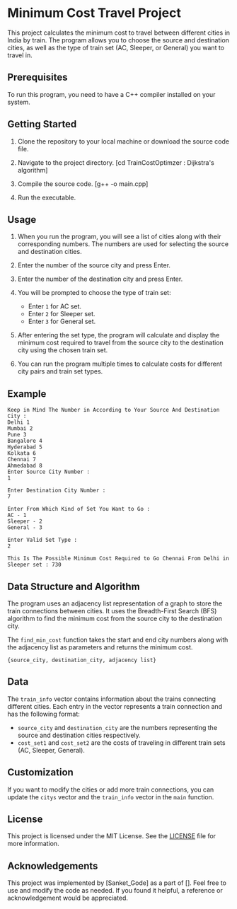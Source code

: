 # Minimum Cost Travel Project

This project calculates the minimum cost to travel between different cities in India by train. The program allows you to choose the source and destination cities, as well as the type of train set (AC, Sleeper, or General) you want to travel in.

## Prerequisites

To run this program, you need to have a C++ compiler installed on your system.

## Getting Started

1. Clone the repository to your local machine or download the source code file.

2. Navigate to the project directory.
 [cd TrainCostOptimzer : Dijkstra's algorithm]

3. Compile the source code.
 [g++ -o main.cpp]

4. Run the executable.


## Usage

1. When you run the program, you will see a list of cities along with their corresponding numbers. The numbers are used for selecting the source and destination cities.

2. Enter the number of the source city and press Enter.

3. Enter the number of the destination city and press Enter.

4. You will be prompted to choose the type of train set:

   - Enter `1` for AC set.
   - Enter `2` for Sleeper set.
   - Enter `3` for General set.

5. After entering the set type, the program will calculate and display the minimum cost required to travel from the source city to the destination city using the chosen train set.

6. You can run the program multiple times to calculate costs for different city pairs and train set types.

## Example
```
Keep in Mind The Number in According to Your Source And Destination City :
Delhi 1
Mumbai 2
Pune 3
Bangalore 4
Hyderabad 5
Kolkata 6
Chennai 7
Ahmedabad 8
Enter Source City Number :
1

Enter Destination City Number :
7

Enter From Which Kind of Set You Want to Go :
AC - 1
Sleeper - 2
General - 3

Enter Valid Set Type :
2

This Is The Possible Minimum Cost Required to Go Chennai From Delhi in Sleeper set : 730
```

## Data Structure and Algorithm

The program uses an adjacency list representation of a graph to store the train connections between cities. It uses the Breadth-First Search (BFS) algorithm to find the minimum cost from the source city to the destination city.

The `find_min_cost` function takes the start and end city numbers along with the adjacency list as parameters and returns the minimum cost.

```
{source_city, destination_city, adjacency list}
```

## Data

The `train_info` vector contains information about the trains connecting different cities. Each entry in the vector represents a train connection and has the following format:

- `source_city` and `destination_city` are the numbers representing the source and destination cities respectively.
- `cost_set1` and `cost_set2` are the costs of traveling in different train sets (AC, Sleeper, General).

## Customization

If you want to modify the cities or add more train connections, you can update the `citys` vector and the `train_info` vector in the `main` function.

## License

This project is licensed under the MIT License. See the [LICENSE](LICENSE) file for more information.

## Acknowledgements

This project was implemented by [Sanket_Gode] as a part of []. Feel free to use and modify the code as needed. If you found it helpful, a reference or acknowledgement would be appreciated.


